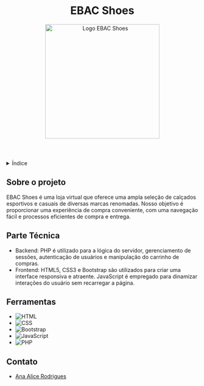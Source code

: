 <!DOCTYPE html>
<html lang="pt-br">
<head>
    <meta charset="UTF-8">
    <meta name="viewport" content="width=device-width, initial-scale=1.0">
    <meta name="description" content="README do projeto EBAC Shoes">
    <meta name="author" content="Ana Alice Rodrigues">
    <title>README - EBAC Shoes</title>
</head>
<body>

<header>
    <h1>EBAC Shoes</h1>
    <img src="" alt="Logo EBAC Shoes" width="300">
</header>

<details>
    <summary>Índice</summary>
    <ol>
        <li><a href="#sobre-o-projeto">Sobre o projeto</a></li>
        <li><a href="#parte-tecnica">Parte Técnica</a></li>
        <li><a href="#ferramentas">Ferramentas</a></li>
        <li><a href="#contato">Contato</a></li>
    </ol>
</details>

<section id="sobre-o-projeto">
    <h2>Sobre o projeto</h2>
    <p>EBAC Shoes é uma loja virtual que oferece uma ampla seleção de calçados esportivos e casuais de diversas marcas renomadas. Nosso objetivo é proporcionar uma experiência de compra conveniente, com uma navegação fácil e processos eficientes de compra e entrega.</p>
</section>

<section id="parte-tecnica">
    <h2>Parte Técnica</h2>
    <ul>
        <li>Backend: PHP é utilizado para a lógica do servidor, gerenciamento de sessões, autenticação de usuários e manipulação do carrinho de compras.</li>
        <li>Frontend: HTML5, CSS3 e Bootstrap são utilizados para criar uma interface responsiva e atraente. JavaScript é empregado para dinamizar interações do usuário sem recarregar a página.</li>
    </ul>
</section>

<section id="ferramentas">
    <h2>Ferramentas</h2>
    <ul>
        <li><img src="https://img.shields.io/badge/HTML-239120?style=for-the-badge&logo=html5&logoColor=white" alt="HTML"></li>
        <li><img src="https://img.shields.io/badge/CSS3-1572B6?style=for-the-badge&logo=css3&logoColor=white" alt="CSS"></li>
        <li><img src="https://img.shields.io/badge/Bootstrap-563D7C?style=for-the-badge&logo=bootstrap&logoColor=white" alt="Bootstrap"></li>
        <li><img src="https://img.shields.io/badge/JavaScript-F7DF1E?style=for-the-badge&logo=javascript&logoColor=black" alt="JavaScript"></li>
        <li><img src="https://img.shields.io/badge/PHP-777BB4?style=for-the-badge&logo=php&logoColor=white" alt="PHP"></li>
    </ul>
</section>

<section id="contato">
    <h2>Contato</h2>
    <ul>
        <li><a href="https://linktr.ee/anaeanali5" target="_blank">Ana Alice Rodrigues</a></li>
    </ul>
</section>

</body>
</html>
